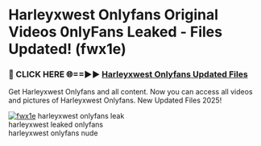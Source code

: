 # Harleyxwest Onlyfans Original Videos 0nlyFans Leaked - Files Updated! (fwx1e)

<h3>🔴 CLICK HERE 🌐==►► <a href="https://tinyurl.com/2jnfzry5" rel="nofollow">Harleyxwest Onlyfans Updated Files</a></h3>

Get Harleyxwest Onlyfans and all content. Now you can access all videos and pictures of Harleyxwest Onlyfans. New Updated Files 2025!

[![fwx1e](https://i.imgur.com/GyGTBgg.gif)](https://tinyurl.com/2jnfzry5)
harleyxwest onlyfans leak<br>
harleyxwest leaked onlyfans<br>
harleyxwest onlyfans nude